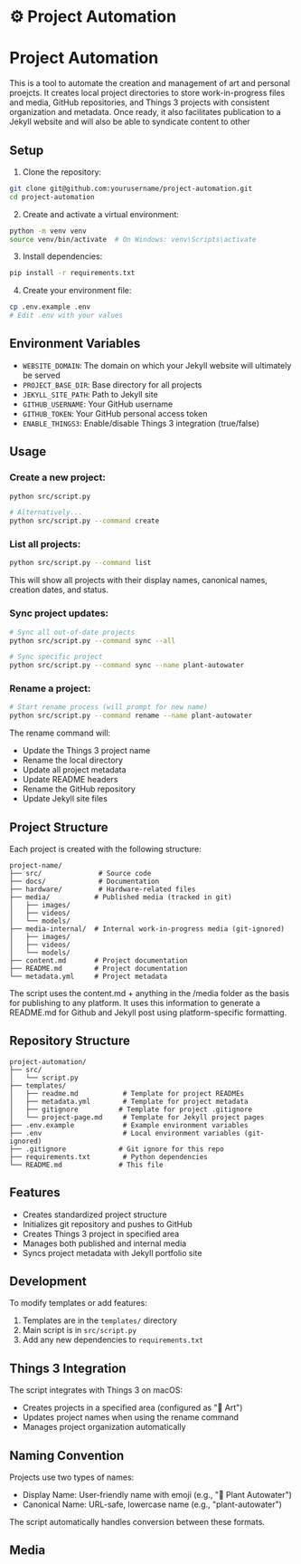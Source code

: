 # ⚙️ Project Automation

# Project Automation
This is a tool to automate the creation and management of art and personal proejcts. It creates local project directories to store work-in-progress files and media, GitHub repositories, and Things 3 projects with consistent organization and metadata. Once ready, it also facilitates publication to a Jekyll website and will also be able to syndicate content to other

## Setup
1. Clone the repository:
```bash
git clone git@github.com:yourusername/project-automation.git
cd project-automation
```

2. Create and activate a virtual environment:
```bash
python -m venv venv
source venv/bin/activate  # On Windows: venv\Scripts\activate
```

3. Install dependencies:
```bash
pip install -r requirements.txt
```

4. Create your environment file:
```bash
cp .env.example .env
# Edit .env with your values
```

## Environment Variables
- `WEBSITE_DOMAIN`: The domain on which your Jekyll website will ultimately be served
- `PROJECT_BASE_DIR`: Base directory for all projects
- `JEKYLL_SITE_PATH`: Path to Jekyll site
- `GITHUB_USERNAME`: Your GitHub username
- `GITHUB_TOKEN`: Your GitHub personal access token
- `ENABLE_THINGS3`: Enable/disable Things 3 integration (true/false)

## Usage

### Create a new project:
```bash
python src/script.py

# Alternatively...
python src/script.py --command create
```

### List all projects:
```bash
python src/script.py --command list
```
This will show all projects with their display names, canonical names, creation dates, and status.

### Sync project updates:
```bash
# Sync all out-of-date projects
python src/script.py --command sync --all

# Sync specific project
python src/script.py --command sync --name plant-autowater
```

### Rename a project:
```bash
# Start rename process (will prompt for new name)
python src/script.py --command rename --name plant-autowater
```
The rename command will:
- Update the Things 3 project name
- Rename the local directory
- Update all project metadata
- Update README headers
- Rename the GitHub repository
- Update Jekyll site files

## Project Structure
Each project is created with the following structure:
```
project-name/
├── src/              # Source code
├── docs/             # Documentation
├── hardware/         # Hardware-related files
├── media/           # Published media (tracked in git)
│   ├── images/
│   ├── videos/
│   └── models/
├── media-internal/  # Internal work-in-progress media (git-ignored)
│   ├── images/
│   ├── videos/
│   └── models/
├── content.md       # Project documentation
├── README.md        # Project documentation
└── metadata.yml     # Project metadata
```

The script uses the content.md + anything in the /media folder as the basis for publishing to any platform. It uses this information to generate a README.md for Github and Jekyll post using platform-specific formatting.

## Repository Structure
```
project-automation/
├── src/
│   └── script.py
├── templates/
│   ├── readme.md           # Template for project READMEs
│   ├── metadata.yml        # Template for project metadata
│   ├── gitignore          # Template for project .gitignore
│   └── project-page.md     # Template for Jekyll project pages
├── .env.example            # Example environment variables
├── .env                    # Local environment variables (git-ignored)
├── .gitignore             # Git ignore for this repo
├── requirements.txt        # Python dependencies
└── README.md              # This file
```

## Features
- Creates standardized project structure
- Initializes git repository and pushes to GitHub
- Creates Things 3 project in specified area
- Manages both published and internal media
- Syncs project metadata with Jekyll portfolio site

## Development
To modify templates or add features:
1. Templates are in the `templates/` directory
2. Main script is in `src/script.py`
3. Add any new dependencies to `requirements.txt`

## Things 3 Integration
The script integrates with Things 3 on macOS:
- Creates projects in a specified area (configured as "🎨 Art")
- Updates project names when using the rename command
- Manages project organization automatically

## Naming Convention
Projects use two types of names:
- Display Name: User-friendly name with emoji (e.g., "🌱 Plant Autowater")
- Canonical Name: URL-safe, lowercase name (e.g., "plant-autowater")

The script automatically handles conversion between these formats.
## Media

